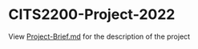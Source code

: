 # CITS2200-Project-2022

View [Project-Brief.md](https://github.com/alexbarker234/CITS2200-Project-2022/blob/main/Project-Brief.md) for the description of the project 
